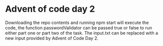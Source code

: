 <h1>Advent of code day 2</h1>

Downloading the repo contents and running npm start will execute the code, the function passwordValidator can be passed true or false to run either part one or part two of the task. The input.txt can be replaced with a new input provided by Advent of Code Day 2.
